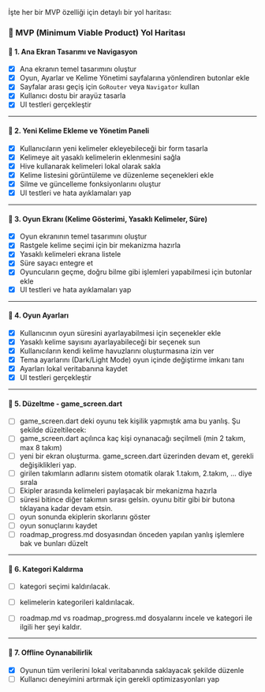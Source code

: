 İşte her bir MVP özelliği için detaylı bir yol haritası:

### 🔹 MVP (Minimum Viable Product) Yol Haritası

#### 📌 1. Ana Ekran Tasarımı ve Navigasyon
- [x] Ana ekranın temel tasarımını oluştur  
- [x] Oyun, Ayarlar ve Kelime Yönetimi sayfalarına yönlendiren butonlar ekle  
- [x] Sayfalar arası geçiş için `GoRouter` veya `Navigator` kullan  
- [x] Kullanıcı dostu bir arayüz tasarla   
- [x] UI testleri gerçekleştir  

---

#### 📌 2. Yeni Kelime Ekleme ve Yönetim Paneli
- [x] Kullanıcıların yeni kelimeler ekleyebileceği bir form tasarla  
- [x] Kelimeye ait yasaklı kelimelerin eklenmesini sağla  
- [x] Hive kullanarak kelimeleri lokal olarak sakla  
- [x] Kelime listesini görüntüleme ve düzenleme seçenekleri ekle  
- [x] Silme ve güncelleme fonksiyonlarını oluştur  
- [x] UI testleri ve hata ayıklamaları yap  

---

#### 📌 3. Oyun Ekranı (Kelime Gösterimi, Yasaklı Kelimeler, Süre)  
- [x] Oyun ekranının temel tasarımını oluştur  
- [x] Rastgele kelime seçimi için bir mekanizma hazırla  
- [x] Yasaklı kelimeleri ekrana listele  
- [x] Süre sayacı entegre et  
- [x] Oyuncuların geçme, doğru bilme gibi işlemleri yapabilmesi için butonlar ekle  
- [x] UI testleri ve hata ayıklamaları yap  

---

#### 📌 4. Oyun Ayarları  
- [x] Kullanıcının oyun süresini ayarlayabilmesi için seçenekler ekle  
- [x] Yasaklı kelime sayısını ayarlayabileceği bir seçenek sun  
- [x] Kullanıcıların kendi kelime havuzlarını oluşturmasına izin ver  
- [x] Tema ayarlarını (Dark/Light Mode) oyun içinde değiştirme imkanı tanı  
- [x] Ayarları lokal veritabanına kaydet  
- [x] UI testleri gerçekleştir  

---

#### 📌 5. Düzeltme - game_screen.dart
- [ ] game_screen.dart deki oyunu tek kişilik yapmıştık ama bu yanlış. Şu şekilde düzeltilecek:
- [ ] game_screen.dart açılınca kaç kişi oynanacağı seçilmeli (min 2 takım, max 8 takım)
- [ ] yeni bir ekran oluşturma. game_screen.dart üzerinden devam et, gerekli değişiklikleri yap.
- [ ] girilen takımların adlarını sistem otomatik olarak 1.takım, 2.takım, ... diye sırala
- [ ] Ekipler arasında kelimeleri paylaşacak bir mekanizma hazırla
- [ ] süresi bitince diğer takımın sırası gelsin. oyunu bitir gibi bir butona tıklayana kadar devam etsin.
- [ ] oyun sonunda ekiplerin skorlarını göster
- [ ] oyun sonuçlarını kaydet
- [ ] roadmap_progress.md dosyasından önceden yapılan yanlış işlemlere bak ve bunları düzelt

---

#### 📌 6. Kategori Kaldırma  
- [ ] kategori seçimi kaldırılacak.
- [ ] kelimelerin kategorileri kaldırılacak.
- [ ] roadmap.md vs roadmap_progress.md dosyalarını incele ve kategori ile ilgili her şeyi kaldır.


---

#### 📌 7. Offline Oynanabilirlik  
- [x] Oyunun tüm verilerini lokal veritabanında saklayacak şekilde düzenle  
- [ ] Kullanıcı deneyimini artırmak için gerekli optimizasyonları yap  
